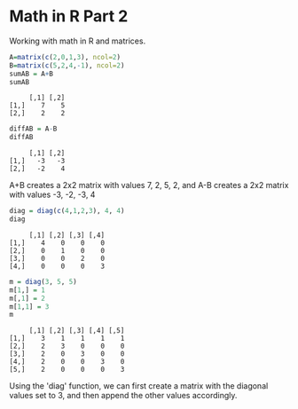Math in R Part 2
================

Working with math in R and matrices.

``` r
A=matrix(c(2,0,1,3), ncol=2)
B=matrix(c(5,2,4,-1), ncol=2)
sumAB = A+B
sumAB
```

         [,1] [,2]
    [1,]    7    5
    [2,]    2    2

``` r
diffAB = A-B
diffAB
```

         [,1] [,2]
    [1,]   -3   -3
    [2,]   -2    4

A+B creates a 2x2 matrix with values 7, 2, 5, 2, and A-B creates a 2x2 matrix with values -3, -2, -3, 4

``` r
diag = diag(c(4,1,2,3), 4, 4)
diag
```

         [,1] [,2] [,3] [,4]
    [1,]    4    0    0    0
    [2,]    0    1    0    0
    [3,]    0    0    2    0
    [4,]    0    0    0    3

``` r
m = diag(3, 5, 5)
m[1,] = 1
m[,1] = 2
m[1,1] = 3
m
```

         [,1] [,2] [,3] [,4] [,5]
    [1,]    3    1    1    1    1
    [2,]    2    3    0    0    0
    [3,]    2    0    3    0    0
    [4,]    2    0    0    3    0
    [5,]    2    0    0    0    3

Using the 'diag' function, we can first create a matrix with the diagonal values set to 3, and then append the other values accordingly.
